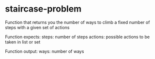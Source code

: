 # staircase-problem
Function that returns you the number of ways to climb a fixed number of steps with a given set of actions

Function expects:
steps:    number of steps
actions:  possible actions to be taken in list or set

Function output:
ways:     number of ways
